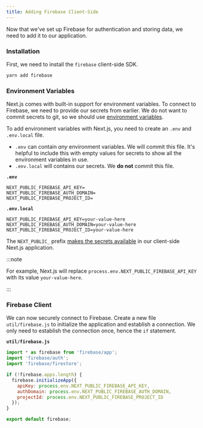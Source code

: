```yaml
---
title: Adding Firebase Client-Side
---
```


Now that we've set up Firebase for authentication and storing data, we need to add it to our application.

### Installation

First, we need to install the `firebase` client-side SDK.

```bash
yarn add firebase
```

### Environment Variables

Next.js comes with built-in support for environment variables. To connect to Firebase, we need to provide our secrets from earlier.
We do not want to commit secrets to git, so we should use [environment variables](https://nextjs.org/docs/basic-features/environment-variables).

To add environment variables with Next.js, you need to create an `.env` and `.env.local` file.

- `.env` can contain _any_ environment variables. We will commit this file. It's helpful to include this with empty values for secrets to show all the environment variables in use.
- `.env.local` will contains our secrets. We **do not** commit this file.

**`.env`**

```
NEXT_PUBLIC_FIREBASE_API_KEY=
NEXT_PUBLIC_FIREBASE_AUTH_DOMAIN=
NEXT_PUBLIC_FIREBASE_PROJECT_ID=
```

**`.env.local`**

```
NEXT_PUBLIC_FIREBASE_API_KEY=your-value-here
NEXT_PUBLIC_FIREBASE_AUTH_DOMAIN=your-value-here
NEXT_PUBLIC_FIREBASE_PROJECT_ID=your-value-here
```

The `NEXT_PUBLIC_` prefix [makes the secrets available](https://nextjs.org/docs/basic-features/environment-variables#exposing-environment-variables) in our client-side Next.js application.

:::note

For example, Next.js will replace `process.env.NEXT_PUBLIC_FIREBASE_API_KEY` with its value `your-value-here`.

:::

### Firebase Client

We can now securely connect to Firebase. Create a new file `util/firebase.js` to initialize the application and establish a connection. We only need to establish the connection once, hence the `if` statement.

**`util/firebase.js`**

```javascript
import * as firebase from 'firebase/app';
import 'firebase/auth';
import 'firebase/firestore';

if (!firebase.apps.length) {
  firebase.initializeApp({
    apiKey: process.env.NEXT_PUBLIC_FIREBASE_API_KEY,
    authDomain: process.env.NEXT_PUBLIC_FIREBASE_AUTH_DOMAIN,
    projectId: process.env.NEXT_PUBLIC_FIREBASE_PROJECT_ID
  });
}

export default firebase;
```

